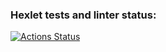 ### Hexlet tests and linter status:
[![Actions Status](https://github.com/MyValer/qa-engineer-project-84/actions/workflows/hexlet-check.yml/badge.svg)](https://github.com/MyValer/qa-engineer-project-84/actions)